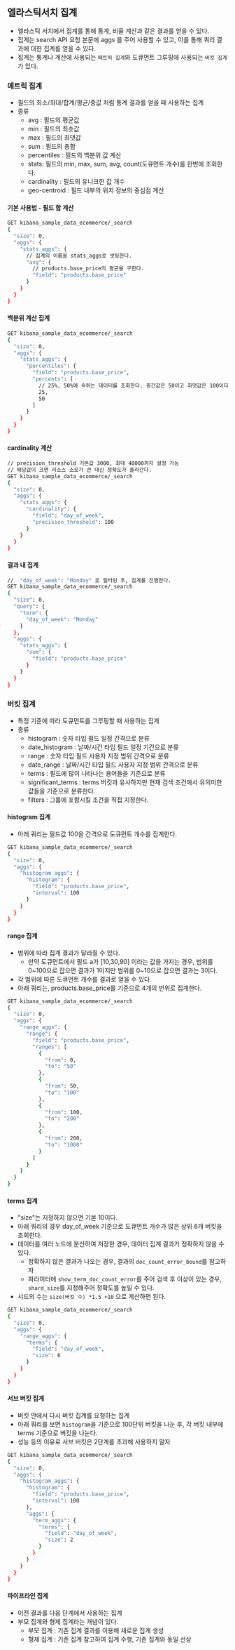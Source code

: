 ## 엘라스틱서치 집계

* 엘라스틱 서치에서 집계를 통해 통계, 비율 계산과 같은 결과를 얻을 수 있다.
* 집계는 search API 요청 본문에 aggs 를 주어 사용할 수 있고, 이를 통해 쿼리 결과에 대한 집계를 얻을 수 있다.
* 집계는 통계나 계산에 사용되는 `메트릭 집계`와 도큐먼트 그루핑에 사용되는 `버킷 집계`가 있다.

### 메트릭 집계

* 필드의 최소/최대/합계/평균/중값 처럼 통계 결과를 얻을 때 사용하는 집계
* 종류
    * avg : 필드의 평균값
    * min : 필드의 최솟값
    * max : 필드의 최댓값
    * sum : 필드의 총합
    * percentiles : 필드의 백분위 값 계산
    * stats: 필드의 min, max, sum, avg, count(도큐먼트 개수)를 한번에 조회한다.
    * cardinality : 필드의 유니크한 값 개수
    * geo-centroid : 필드 내부의 위치 정보의 중심점 계산

#### 기본 사용법 - 필드 합 계산

```bash
GET kibana_sample_data_ecommerce/_search
{
  "size": 0,
  "aggs": {
    "stats_aggs": {
      // 집계의 이름을 stats_aggs로 셋팅한다.
      "avg": {
        // products.base_price의 평균을 구한다.
        "field": "products.base_price"
      }
    }
  }
}
```

#### 백분위 계산 집계

```bash
GET kibana_sample_data_ecommerce/_search
{
  "size": 0,
  "aggs": {
    "stats_aggs": {
      "percentiles": {
        "field": "products.base_price",
        "percents": [
          // 25%, 50%에 속하는 데이터를 조회한다. 중간값은 50이고 최댓값은 100이다.
          25,
          50
        ]
      }
    }
  }
}
```

#### cardinality 계산

```bash
// precision_threshold 기본값 3000, 최대 40000까지 설정 가능
// 해당값이 크면 리소스 소모가 큰 대신 정확도가 올라간다.
GET kibana_sample_data_ecommerce/_search
{
  "size": 0,
  "aggs": {
    "stats_aggs": {
      "cardinality": {
        "field": "day_of_week",
        "precision_threshold": 100
      }
    }
  }
}
```

#### 결과 내 집계

```bash
//  "day_of_week": "Monday" 로 필터링 후, 집계를 진행한다.
GET kibana_sample_data_ecommerce/_search
{
  "size": 0,
  "query": {
    "term": {
      "day_of_week": "Monday"
    }
  },
  "aggs": {
    "stats_aggs": {
      "sum": {
        "field": "products.base_price"
      }
    }
  }
}
```

### 버킷 집계

* 특정 기준에 따라 도큐먼트를 그루핑할 때 사용하는 집계
* 종류
    * histogram : 숫자 타입 필드 일정 간격으로 분류
    * date_histogram : 날짜/시간 타입 필드 일정 기간으로 분류
    * range : 숫자 타입 필드 사용자 지정 범위 간격으로 분류
    * date_range : 날짜/시간 타입 필드 사용자 지정 범위 간격으로 분류
    * terms : 필드에 많이 나타나는 용어들을 기준으로 분류
    * significant_terms : terms 버킷과 유사하지만 현재 검색 조건에서 유의미한 값들을 기준으로 분류한다.
    * filters : 그룹에 포함시킬 조건을 직접 지정한다.

#### histogram 집계
* 아래 쿼리는 필드값 100을 간격으로 도큐먼트 개수를 집계한다.
```bash
GET kibana_sample_data_ecommerce/_search
{
  "size": 0,
  "aggs": {
    "histogram_aggs": {
      "histogram": {
        "field": "products.base_price",
        "interval": 100
      }
    }
  }
}
```

#### range 집계

* 범위에 따라 집계 결과가 달라질 수 있다.
    * 만약 도큐먼트에서 필드 a가 [10,30,90] 이라는 값을 가지는 경우, 범위를 0~100으로 잡으면 결과가 1이지만 범위를 0~10으로 잡으면 결과는 3이다.
* 각 범위에 따른 도큐먼트 개수를 결과로 얻을 수 있다.
* 아래 쿼리는, products.base_price를 기준으로 4개의 번위로 집계한다. 
```bash
GET kibana_sample_data_ecommerce/_search
{
  "size": 0,
  "aggs": {
    "range_aggs": {
      "range": {
        "field": "products.base_price",
        "ranges": [
          {
            "from": 0,
            "to": "50"
          },
          {
            "from": 50,
            "to": "100"
          },
          {
            "from": 100,
            "to": "200"
          },
          {
            "from": 200,
            "to": "1000"
          }
        ]
      }
    }
  }
}
```

#### terms 집계

* "size"는 지정하지 않으면 기본 10이다.
* 아래 쿼리의 경우 day_of_week 기준으로 도큐먼트 개수가 많은 상위 6개 버킷을 조회한다.
* 데이터를 여러 노드에 분산하여 저장한 경우, 데이터 집계 결과가 정확하지 않을 수 있다.
    * 정확하지 않은 결과가 나오는 경우, 결과의 `doc_count_error_bound`를 참고하자
    * 파라미터에 `show_term_doc_count_error`를 주어 검색 후 이상이 있는 경우, `shard_size`를 지정해주어 정확도를 높일 수 있다.
* 샤드의 수는 `size(버킷 수) *1.5 +10` 으로 계산하면 된다.

```bash
GET kibana_sample_data_ecommerce/_search
{
  "size": 0,
  "aggs": {
    "range_aggs": {
      "terms": {
        "field": "day_of_week",
        "size": 6
      }
    }
  }
}
```

#### 서브 버킷 집계

* 버킷 안에서 다시 버킷 집계를 요청하는 집계
* 아래 쿼리를 보면 `histogram`을 기준으로 100단위 버킷을 나눈 후, 각 버킷 내부에 terms 기준으로 버킷을 나눈다. 
* 성능 등의 이유로 서브 버킷은 2단계를 초과해 사용하지 말자
```bash
GET kibana_sample_data_ecommerce/_search
{
  "size": 0,
  "aggs": {
    "histogram_aggs": {
      "histogram": {
        "field": "products.base_price",
        "interval": 100
      },
      "aggs": {
        "term_aggs": {
          "terms": {
            "field": "day_of_week",
            "size": 2
          }
        }
      }
    }
  }
}
```

#### 파이프라인 집계 
* 이전 결과를 다음 단계에서 사용하는 집계 
* 부모 집계와 형제 집계라는 개념이 있다. 
  * 부모 집계 : 기존 집계 결과를 이용해 새로운 집계 생성
  * 형제 집계 : 기존 집계 참고하여 집계 수행, 기존 집계와 동일 선상 

